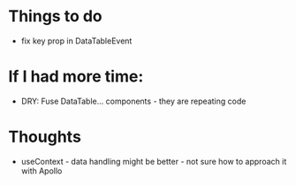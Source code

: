 # Things to do

- fix key prop in DataTableEvent

# If I had more time:

- DRY: Fuse DataTable... components - they are repeating code

# Thoughts

- useContext - data handling might be better - not sure how to approach it with Apollo
